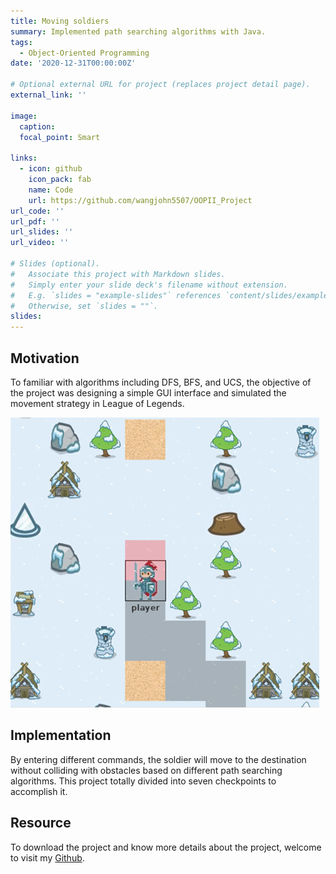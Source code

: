 ```yaml
---
title: Moving soldiers
summary: Implemented path searching algorithms with Java.
tags:
  - Object-Oriented Programming
date: '2020-12-31T00:00:00Z'

# Optional external URL for project (replaces project detail page).
external_link: ''

image:
  caption: 
  focal_point: Smart

links:
  - icon: github
    icon_pack: fab
    name: Code
    url: https://github.com/wangjohn5507/OOPII_Project
url_code: ''
url_pdf: ''
url_slides: ''
url_video: ''

# Slides (optional).
#   Associate this project with Markdown slides.
#   Simply enter your slide deck's filename without extension.
#   E.g. `slides = "example-slides"` references `content/slides/example-slides.md`.
#   Otherwise, set `slides = ""`.
slides: 
---
```

## Motivation
To familiar with algorithms including DFS, BFS, and UCS, the objective of the project was designing a simple GUI interface and simulated the movement strategy in League of Legends.

![Alt text](move.png)

## Implementation

By entering different commands, the soldier will move to the destination without colliding with obstacles based on different path searching algorithms. This project totally divided into seven checkpoints to accomplish it.

## Resource

To download the project and know more details about the project, welcome to visit my [Github](https://github.com/wangjohn5507/OOPII_Project).


